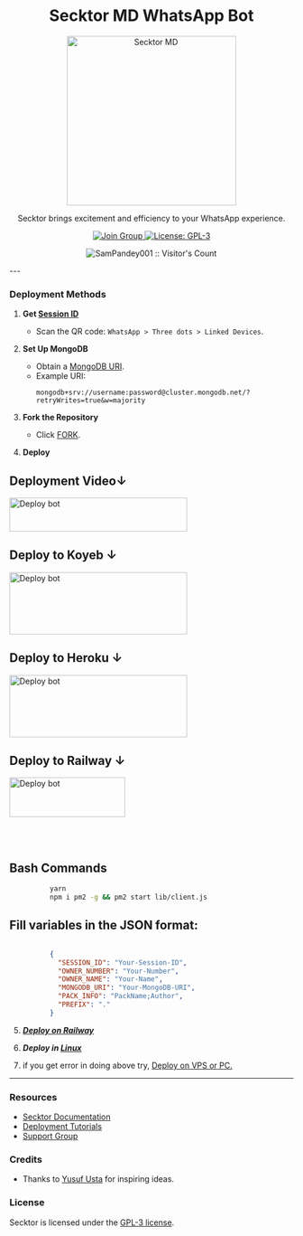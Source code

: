 <h1 align="center">Secktor MD WhatsApp Bot</h1>

<p align="center">
  <a href="https://chat.whatsapp.com/DG86OkvmerHKHJjkE5X2Wv">
    <img src="https://raw.githubusercontent.com/SecktorBot/Brandimages/8075d6f814c48414dd03688a35f4bfd80fb6e603/logos/SocialLogo%201.svg" alt="Secktor MD" height="300">
  </a>
</p>

<p align="center">Secktor brings excitement and efficiency to your WhatsApp experience.</p>

<p align="center">
  <a href="https://chat.whatsapp.com/DG86OkvmerHKHJjkE5X2Wv" target="_blank">
    <img alt="Join Group" src="https://img.shields.io/badge/Join Group-25D366?style=for-the-badge&logo=whatsapp&logoColor=white" />
  </a>
  <a href="https://huggingface.co/spaces/ikshwakupandey43/sector" target="_blank">
    <img alt="License: GPL-3" src="https://badges.frapsoft.com/os/gpl/gpl.png?v=103" />
  </a>
</p>

<p align="center"><img src="https://profile-counter.glitch.me/{SamPandey001}/count.svg" alt="SamPandey001 :: Visitor's Count" /></p>
---

### Deployment Methods

1. **Get [Session ID](https://sector-6a1436042932.herokuapp.com/dashboard)**

     - Scan the QR code: `WhatsApp > Three dots > Linked Devices`.

2. **Set Up MongoDB**

     - Obtain a [MongoDB URI](https://github.com/SamPandey001/Secktor-Md/wiki/Mongodb-URI).
     - Example URI:
          ```plaintext
          mongodb+srv://username:password@cluster.mongodb.net/?retryWrites=true&w=majority
          ```

3. **Fork the Repository**

     - Click [FORK](https://github.com/SamPandey001/Secktor-MD/fork).

4. **Deploy**
 
## Deployment Video↓

<a href="https://youtu.be/sKoTZfjLDuw" target="blank"><img align="center" src="https://upload.wikimedia.org/wikipedia/commons/thumb/2/20/YouTube_2024.svg/2560px-YouTube_2024.svg.png" alt="Deploy bot" height="60" width="315" /></a>
## Deploy to Koyeb ↓

<a href="https://sector-6a1436042932.herokuapp.com/deploy" target="blank"><img align="center" src="https://camo.githubusercontent.com/62c6338c8ef67e362647e4a7aa1d124fb91e29cc562e788308ac598842a48743/68747470733a2f2f692e696d6775722e636f6d2f504e6f4c7446712e706e67" alt="Deploy bot" height="110" width="315" /></a>

## Deploy to Heroku ↓

<a href="https://sector-6a1436042932.herokuapp.com/heroku" target="blank"><img align="center" src="https://camo.githubusercontent.com/751f22ad02cdc356d1830bb7602ec76b1a37b5e0c5fb2cc2569e7b26a6f11d38/68747470733a2f2f692e696d6775722e636f6d2f36727336314d592e706e67" alt="Deploy bot" height="110" width="315" /></a>

## Deploy to Railway ↓

<a href="https://sector-6a1436042932.herokuapp.com/railway" target="blank"><img align="center" src="https://camo.githubusercontent.com/e4002051668809c220b10ad92ddd6fb87f365d8cd4ff470e0aeca3bc5b05450e/68747470733a2f2f7261696c7761792e6170702f627574746f6e2e737667" alt="Deploy bot" height="70" width="205" /></a>

  <div>
<br>
<div>
  <br>

  
## Bash Commands

```          bash
          yarn
          npm i pm2 -g && pm2 start lib/client.js
 ```
## Fill variables in the JSON format:
```JSON

          {
          	"SESSION_ID": "Your-Session-ID",
          	"OWNER_NUMBER": "Your-Number",
          	"OWNER_NAME": "Your-Name",
          	"MONGODB_URI": "Your-MongoDB-URI",
          	"PACK_INFO": "PackName;Author",
          	"PREFIX": "."
          }
```
       

5.  ***[Deploy on Railway](https://secktorub-b34f1c3c60d3.herokuapp.com/railway)***
  
6. ***Deploy in [Linux](https://github.com/SamPandey001/Secktor-Deploy#deploy-in-any-shell-including-termux)***

7. if you get error in doing above try, [Deploy on VPS or PC.](https://github.com/SamPandey001/Secktor-Md/blob/main/deploy-on-vps.md)
---

### Resources

-    [Secktor Documentation](https://github.com/SamPandey001/Secktor-Md/wiki)
-    [Deployment Tutorials](https://www.youtube.com/watch?v=vWpVSgIVYqg)
-    [Support Group](https://chat.whatsapp.com/DG86OkvmerHKHJjkE5X2Wv)

### Credits

-    Thanks to [Yusuf Usta](https://github.com/yusufusta) for inspiring ideas.

### License

Secktor is licensed under the [GPL-3 license](https://github.com/SamPandey001/Secktor-Md/blob/main/LICENCE).
